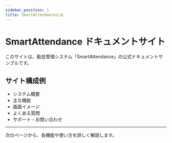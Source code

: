 ```yaml
---
sidebar_position: 1
title: SmartAttendanceとは
---
```


# SmartAttendance ドキュメントサイト

このサイトは、勤怠管理システム「SmartAttendance」の公式ドキュメントサンプルです。

## サイト構成例
- システム概要
- 主な機能
- 画面イメージ
- よくある質問
- サポート・お問い合わせ

---

次のページから、各機能や使い方を詳しく解説します。
